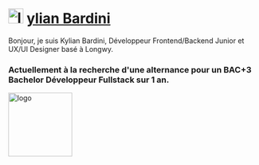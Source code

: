 # <img alt="logo" width="30px" src="https://kylian-bardini.fr/assets/img/Logo_K.svg" /> <a href="www.kylian-bardini.fr">ylian Bardini</a>
Bonjour, je suis Kylian Bardini, Développeur Frontend/Backend Junior et
UX/UI Designer basé à Longwy.

### Actuellement à la recherche d'une alternance pour un BAC+3 Bachelor Développeur Fullstack sur 1 an.
<a href="www.kylian-bardini.fr"><img alt="logo" width="128px" src="https://kylian-bardini.fr/assets/img/mns_logo.png" /></a>
